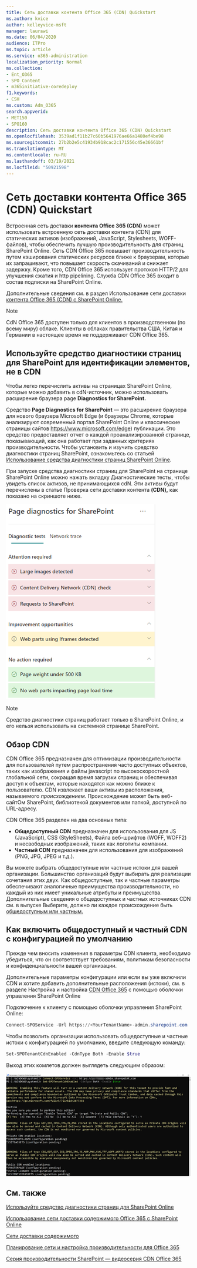 ```yaml
---
title: Сеть доставки контента Office 365 (CDN) Quickstart
ms.author: kvice
author: kelleyvice-msft
manager: laurawi
ms.date: 06/04/2020
audience: ITPro
ms.topic: article
ms.service: o365-administration
localization_priority: Normal
ms.collection:
- Ent_O365
- SPO_Content
- m365initiative-coredeploy
f1.keywords:
- CSH
ms.custom: Adm_O365
search.appverid:
- MET150
- SPO160
description: Сеть доставки контента Office 365 (CDN) Quickstart
ms.openlocfilehash: 3539ad1f11b27c60b5641976ae66a1480ef4be98
ms.sourcegitcommit: 27b2b2e5c41934b918cac2c171556c45e36661bf
ms.translationtype: MT
ms.contentlocale: ru-RU
ms.lasthandoff: 03/19/2021
ms.locfileid: "50921598"
---
```

# <a name="office-365-content-delivery-network-cdn-quickstart"></a>Сеть доставки контента Office 365 (CDN) Quickstart

Встроенная сеть доставки **контента Office 365 (CDN)** может использовать встроенную сеть доставки контента (CDN) для статических активов (изображений, JavaScript, Stylesheets, WOFF-файлов), чтобы обеспечить лучшую производительность для страниц SharePoint Online. Сеть CDN Office 365 повышает производительность путем кэширования статических ресурсов ближе к браузерам, которые их запрашивают, что повышает скорость скачиваний и снижает задержку. Кроме того, CDN Office 365 использует протокол HTTP/2 для улучшения сжатия и http pipelining. Служба CDN Office 365 входит в состав подписки на SharePoint Online.

Дополнительные сведения см. в раздел Использование сети доставки [контента Office 365 (CDN) с SharePoint Online.](use-microsoft-365-cdn-with-spo.md)

>[!NOTE]
>CdN Office 365 доступен только для клиентов в производственном (по всему миру) облаке. Клиенты в облаках правительства США, Китая и Германии в настоящее время не поддерживают CDN Office 365.

## <a name="use-the-page-diagnostics-for-sharepoint-tool-to-identify-items-not-in-cdn"></a>Используйте средство диагностики страниц для SharePoint для идентификации элементов, не в CDN

Чтобы легко перечислить активы на страницах SharePoint Online, которые можно добавить в cdN-источник, можно использовать расширение браузера page **Diagnostics for SharePoint.**

Средство **Page Diagnostics for SharePoint** — это расширение браузера для нового браузера Microsoft Edge (и браузеры Chrome, которые анализируют современный портал SharePoint Online и классические страницы сайтов https://www.microsoft.com/edge) публикации. Это средство предоставляет отчет о каждой проанализированной странице, показывающий, как она работает при заданных критериях производительности. Чтобы установить и изучить средство диагностики страниц SharePoint, ознакомьтесь со статьей [Использование средства диагностики страниц SharePoint Online](./page-diagnostics-for-spo.md).

При запуске средства диагностики страниц для SharePoint на странице SharePoint Online можно нажать вкладку Диагностические тесты, чтобы увидеть список активов, не принимающихся cdN.  Эти активы будут перечислены в статье Проверка сети доставки контента **(CDN),** как показано на скриншоте ниже.

![Диагностика страниц](../media/page-diagnostics-for-spo/pagediag-results-general.PNG)

>[!NOTE]
>Средство диагностики страниц работает только в SharePoint Online, и его нельзя использовать на системной странице SharePoint.

## <a name="cdn-overview"></a>Обзор CDN

CDN Office 365 предназначен для оптимизации производительности для пользователей путем распространения часто доступных объектов, таких как изображения и файлы javascript по высокоскоростной глобальной сети, сокращая время загрузки страниц и обеспечивая доступ к объектам, которые находятся как можно ближе к пользователю. CDN извлекает ваши активы из расположения, называемого _происхождением._ Происхождение может быть веб-сайтОм SharePoint, библиотекой документов или папкой, доступной по URL-адресу.

CDN Office 365 разделен на два основных типа:

- **Общедоступный CDN** предназначен для использования для JS (JavaScript), CSS (StyleSheets), Файла веб-шрифтов (WOFF, WOFF2) и несвободных изображений, таких как логотипы компании.
- **Частный CDN** предназначен для использования для изображений (PNG, JPG, JPEG и т.д.).

Вы можете выбрать общедоступные или частные истоки для вашей организации. Большинство организаций будут выбирать для реализации сочетания этих двух. Как общедоступные, так и частные параметры обеспечивают аналогичные преимущества производительности, но каждый из них имеет уникальные атрибуты и преимущества. Дополнительные сведения о общедоступных и частных источниках CDN см. в выпуске Выберите, должно ли каждое происхождение быть [общедоступным или частным.](use-microsoft-365-cdn-with-spo.md#CDNOriginChoosePublicPrivate)

## <a name="how-to-enable-public-and-private-cdn-with-the-default-configuration"></a>Как включить общедоступный и частный CDN с конфигурацией по умолчанию
Прежде чем вносить изменения в параметры CDN клиента, необходимо убедиться, что он соответствует требованиям, политикам безопасности и конфиденциальности вашей организации.

Дополнительные параметры конфигурации или если вы уже включили CDN и хотите добавить дополнительные расположения (истоки), см. в разделе Настройка и настройка [CDN Office 365](use-microsoft-365-cdn-with-spo.md#set-up-and-configure-the-office-365-cdn-by-using-the-sharepoint-online-management-shell) с помощью оболочки управления SharePoint Online

Подключение к клиенту с помощью оболочки управления SharePoint Online:

```PowerShell
Connect-SPOService -Url https://<YourTenantName>-admin.sharepoint.com
```

Чтобы позволить организации использовать общедоступные и частные истоки с конфигурацией по умолчанию, введите следующую команду:

```PowerShell
Set-SPOTenantCdnEnabled -CdnType Both -Enable $true
```

Выход этих комлетов должен выглядеть следующим образом:

![Выход Set-SPOTenantCdnEnabled](../media/O365-CDN/o365-cdn-enable-output.png)

## <a name="see-also"></a>См. также

[Используйте средство диагностики страниц для SharePoint Online](./page-diagnostics-for-spo.md)

[Использование сети доставки содержимого Office 365 с SharePoint Online](use-microsoft-365-cdn-with-spo.md)

[Сети доставки содержимого](./content-delivery-networks.md)

[Планирование сети и настройка производительности для Office 365](./network-planning-and-performance.md)

[Серия производительности SharePoint — видеосерия CDN Office 365](https://www.youtube.com/playlist?list=PLR9nK3mnD-OWMfr1BA9mr5oCw2aJXw4WA)